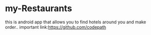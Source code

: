 # my-Restaurants
this is android app that allows you to find hotels around you and make order..
important link:https://github.com/codepath
